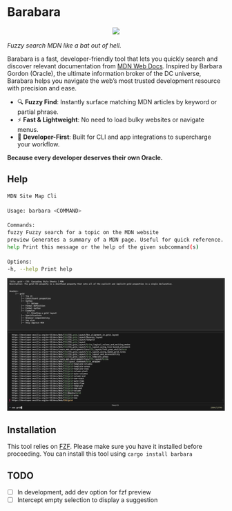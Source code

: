 # **Barabara**

<p align="center">
<img src="https://media.giphy.com/media/v1.Y2lkPTc5MGI3NjExenlnZ2t1azBmZ2Fna2JqN2Y1enRkZTdmNnFwM3dwamYyZDhhdWp4dSZlcD12MV9naWZzX3NlYXJjaCZjdD1n/W3aGF2Vw9r6sE/giphy.gif" ></img>
</p>

_Fuzzy search MDN like a bat out of hell._

Barabara is a fast, developer-friendly tool that lets you quickly search and discover relevant documentation from [MDN Web Docs](https://developer.mozilla.org/). Inspired by Barbara Gordon (Oracle), the ultimate information broker of the DC universe, Barabara helps you navigate the web’s most trusted development resource with precision and ease.

- 🔍 **Fuzzy Find**: Instantly surface matching MDN articles by keyword or partial phrase.
- ⚡ **Fast & Lightweight**: No need to load bulky websites or navigate menus.
- 🧠 **Developer-First**: Built for CLI and app integrations to supercharge your workflow.

**Because every developer deserves their own Oracle.**

## Help

```bash
MDN Site Map Cli

Usage: barbara <COMMAND>

Commands:
fuzzy Fuzzy search for a topic on the MDN website
preview Generates a summary of a MDN page. Useful for quick reference.
help Print this message or the help of the given subcommand(s)

Options:
-h, --help Print help
```

<p align="center">
    <img src="./assets/fuzzy_display.png" width=640 />
</p>

## Installation

This tool relies on [FZF](https://github.com/junegunn/fzf). Please make sure you have it installed before proceeding.
You can install this tool using `cargo install barbara`

## TODO

- [ ] In development, add dev option for fzf preview
- [ ] Intercept empty selection to display a suggestion
